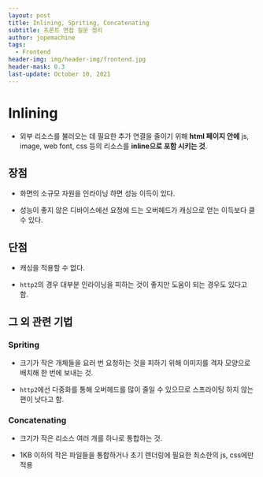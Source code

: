 ```yaml
---
layout: post
title: Inlining, Spriting, Concatenating
subtitle: 프론트 면접 질문 정리
author: jopemachine
tags:
  - Frontend
header-img: img/header-img/frontend.jpg
header-mask: 0.3
last-update: October 10, 2021
---
```


# Inlining

- 외부 리소스를 불러오는 데 필요한 추가 연결을 줄이기 위해 **html 페이지 안에** js, image, web font, css 등의 리소스를 **inline으로 포함 시키는 것**.

## 장점

- 화면의 소규모 자원을 인라이닝 하면 성능 이득이 있다.

- 성능이 좋지 않은 디바이스에선 요청에 드는 오버헤드가 캐싱으로 얻는 이득보다 클 수 있다.

## 단점

- 캐싱을 적용할 수 없다.

- `http2`의 경우 대부분 인라이닝을 피하는 것이 좋지만 도움이 되는 경우도 있다고 함.

## 그 외 관련 기법

### Spriting

- 크기가 작은 개체들을 요러 번 요청하는 것을 피하기 위해 이미지를 격자 모양으로 배치해 한 번에 보내는 것.

- `http2`에선 다중화를 통해 오버헤드를 많이 줄일 수 있으므로 스프라이팅 하지 않는 편이 낫다고 함.

### Concatenating

- 크기가 작은 리소스 여러 개를 하나로 통합하는 것.

- 1KB 이하의 작은 파일들을 통합하거나 초기 렌더링에 필요한 최소한의 js, css에만 적용


